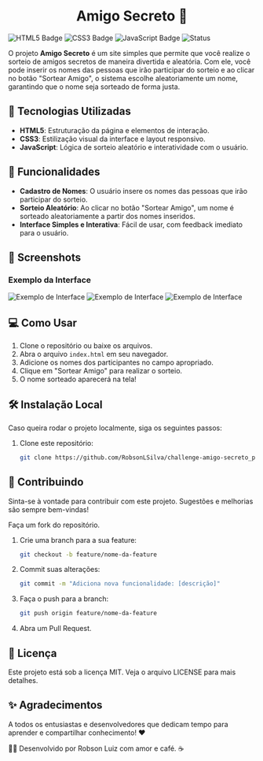 <h1 align="center">Amigo Secreto 🎉</h1> 

![HTML5 Badge](https://img.shields.io/badge/HTML5-%E2%9C%94-green)
![CSS3 Badge](https://img.shields.io/badge/CSS3-%E2%9C%94-blue)
![JavaScript Badge](https://img.shields.io/badge/JavaScript-%E2%9C%94-yellow)
![Status](https://img.shields.io/badge/Status-Concluído-success)

O projeto **Amigo Secreto** é um site simples que permite que você realize o sorteio de amigos secretos de maneira divertida e aleatória. Com ele, você pode inserir os nomes das pessoas que irão participar do sorteio e ao clicar no botão "Sortear Amigo", o sistema escolhe aleatoriamente um nome, garantindo que o nome seja sorteado de forma justa.

## 🚀 Tecnologias Utilizadas

- **HTML5**: Estruturação da página e elementos de interação.
- **CSS3**: Estilização visual da interface e layout responsivo.
- **JavaScript**: Lógica de sorteio aleatório e interatividade com o usuário.

## 📝 Funcionalidades

- **Cadastro de Nomes**: O usuário insere os nomes das pessoas que irão participar do sorteio.
- **Sorteio Aleatório**: Ao clicar no botão "Sortear Amigo", um nome é sorteado aleatoriamente a partir dos nomes inseridos.
- **Interface Simples e Interativa**: Fácil de usar, com feedback imediato para o usuário.

## 📸 Screenshots

### Exemplo da Interface

![Exemplo de Interface](https://github.com/user-attachments/assets/c09c1441-3c3a-4f17-a065-5db3804bd2bc)
![Exemplo de Interface](https://github.com/user-attachments/assets/85940ede-ee00-42a1-bfcc-d90297b8d64a)
![Exemplo de Interface](https://github.com/user-attachments/assets/cbec8c48-14a0-4960-8e2b-10e0a967016c)


## 💻 Como Usar

1. Clone o repositório ou baixe os arquivos.
2. Abra o arquivo `index.html` em seu navegador.
3. Adicione os nomes dos participantes no campo apropriado.
4. Clique em "Sortear Amigo" para realizar o sorteio.
5. O nome sorteado aparecerá na tela!

## 🛠️ Instalação Local

Caso queira rodar o projeto localmente, siga os seguintes passos:

1. Clone este repositório:
   ```bash
   git clone https://github.com/RobsonLSilva/challenge-amigo-secreto_pt.git

## 🤝 Contribuindo
Sinta-se à vontade para contribuir com este projeto. Sugestões e melhorias são sempre bem-vindas!

Faça um fork do repositório.
1. Crie uma branch para a sua feature:
    ```bash
    git checkout -b feature/nome-da-feature

2. Commit suas alterações:
    ```bash
    git commit -m "Adiciona nova funcionalidade: [descrição]"

3. Faça o push para a branch:
    ```bash
    git push origin feature/nome-da-feature

4. Abra um Pull Request.




## 📄 Licença
Este projeto está sob a licença MIT. Veja o arquivo LICENSE para mais detalhes.





## ✨ Agradecimentos
A todos os entusiastas e desenvolvedores que dedicam tempo para aprender e compartilhar conhecimento! ❤️





👩‍💻 Desenvolvido por Robson Luiz com amor e café. ☕
